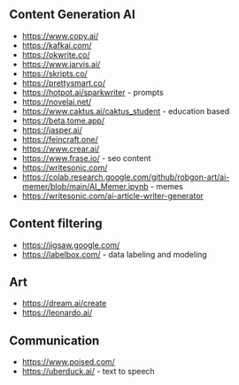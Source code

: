 ## Content Generation AI

- https://www.copy.ai/
- https://kafkai.com/
- https://okwrite.co/
- https://www.jarvis.ai/
- https://skripts.co/
- https://prettysmart.co/
- https://hotpot.ai/sparkwriter - prompts
- https://novelai.net/
- https://www.caktus.ai/caktus_student - education based
- https://beta.tome.app/
- https://jasper.ai/
- https://feincraft.one/
- https://www.crear.ai/
- https://www.frase.io/ - seo content
- https://writesonic.com/
- https://colab.research.google.com/github/robgon-art/ai-memer/blob/main/AI_Memer.ipynb - memes
- https://writesonic.com/ai-article-writer-generator

## Content filtering

- https://jigsaw.google.com/
- https://labelbox.com/ - data labeling and modeling


## Art
- https://dream.ai/create
- https://leonardo.ai/ 

## Communication
- https://www.poised.com/
- https://uberduck.ai/ - text to speech

